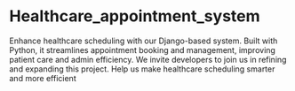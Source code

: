 # Healthcare_appointment_system
Enhance healthcare scheduling with our Django-based system. Built with Python, it streamlines appointment booking and management, improving patient care and admin efficiency. We invite developers to join us in refining and expanding this project. Help us make healthcare scheduling smarter and more efficient
